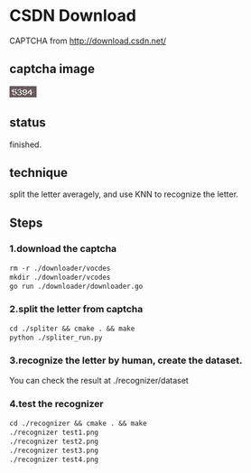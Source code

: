 # CSDN Download
CAPTCHA from http://download.csdn.net/
## captcha image
![](./csdn.png)  
## status
finished.
## technique
split the letter averagely, and use KNN to recognize the letter.
## Steps
### 1.download the captcha  
``` shell
rm -r ./downloader/vocdes
mkdir ./downloader/vcodes
go run ./downloader/downloader.go
```
### 2.split the letter from captcha  
``` shell
cd ./spliter && cmake . && make
python ./spliter_run.py
```
### 3.recognize the letter by human, create the dataset.  
You can check the result at ./recognizer/dataset

### 4.test the recognizer
```
cd ./recognizer && cmake . && make
./recognizer test1.png
./recognizer test2.png
./recognizer test3.png
./recognizer test4.png
```
